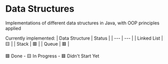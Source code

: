# Data Structures
Implementations of different data structures in Java, with OOP principles applied

Currently implemented:
| Data Structure | Status |
| --- | --- |
| Linked List | 🟨 |
| Stack       | 🟥 |
| Queue       | 🟥 |

🟩 Done - 🟨 In Progress - 🟥 Didn't Start Yet
